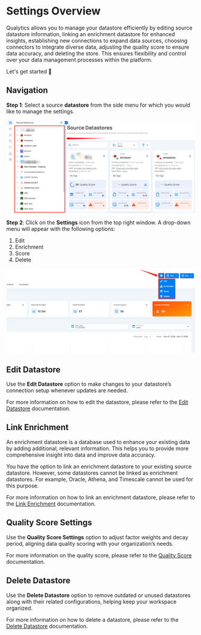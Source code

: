 # Settings Overview

Qualytics allows you to manage your datastore efficiently by editing source datastore information, linking an enrichment datastore for enhanced insights, establishing new connections to expand data sources, choosing connectors to integrate diverse data, adjusting the quality score to ensure data accuracy, and deleting the store. This ensures flexibility and control over your data management processes within the platform.

Let's get started 🚀

## Navigation

**Step 1**: Select a source **datastore** from the side menu for which you would like to manage the settings.

![add-datastore](../assets/datastore-settings/settings-overview/add-datastore-light-1.png)

**Step 2**: Click on the **Settings** icon from the top right window. A drop-down menu will appear with the following options:

1. Edit  
2. Enrichment  
3. Score  
4. Delete

![settings](../assets/datastore-settings/settings-overview/settings-light-2.png)

## Edit Datastore

Use the **Edit Datastore** option to make changes to your datastore’s connection setup whenever updates are needed.

For more information on how to edit the datastore, please refer to the [Edit Datastore](../source-datastore/edit-datastore.md) documentation.

## Link Enrichment

An enrichment datastore is a database used to enhance your existing data by adding additional, relevant information. This helps you to provide more comprehensive insight into data and improve data accuracy.

You have the option to link an enrichment datastore to your existing source datastore. However, some datastores cannot be linked as enrichment datastores. For example, Oracle, Athena, and Timescale cannot be used for this purpose.

For more information on how to link an enrichment datastore, please refer to the [Link Enrichment](../source-datastore/link-enrichment.md) documentation.

## Quality Score Settings

Use the **Quality Score Settings** option to adjust factor weights and decay period, aligning data quality scoring with your organization’s needs.

For more information on the quality score, please refer to the [Quality Score](../source-datastore/quality-score-settings.md) documentation.

## Delete Datastore

Use the **Delete Datastore** option to remove outdated or unused datastores along with their related configurations, helping keep your workspace organized.

For more information on how to delete a datastore, please refer to the [Delete Datastore](../source-datastore/delete-datastore.md) documentation.